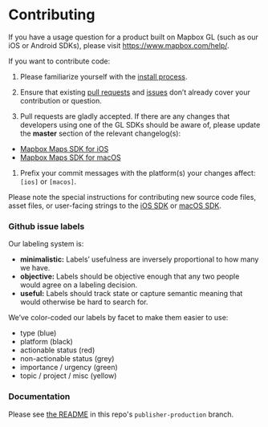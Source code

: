 # Contributing

If you have a usage question for a product built on Mapbox GL (such as our iOS or Android SDKs), please visit https://www.mapbox.com/help/.

If you want to contribute code:

1. Please familiarize yourself with the [install process](INSTALL.md).

1. Ensure that existing [pull requests](https://github.com/mapbox/mapbox-gl-native-ios/pulls) and [issues](https://github.com/mapbox/mapbox-gl-native-ios/issues) don’t already cover your contribution or question.

1. Pull requests are gladly accepted. If there are any changes that developers using one of the GL SDKs should be aware of, please update the **master** section of the relevant changelog(s):
  * [Mapbox Maps SDK for iOS](platform/ios/CHANGELOG.md)
  * [Mapbox Maps SDK for macOS](platform/macos/CHANGELOG.md)

1. Prefix your commit messages with the platform(s) your changes affect: `[ios]` or `[macos]`.

Please note the special instructions for contributing new source code files, asset files, or user-facing strings to the [iOS SDK](platform/ios/DEVELOPING.md#contributing) or [macOS SDK](platform/macos/DEVELOPING.md#contributing).

### Github issue labels

Our labeling system is:

 * **minimalistic:** Labels’ usefulness are inversely proportional to how many we have.
 * **objective:** Labels should be objective enough that any two people would agree on a labeling decision.
 * **useful:** Labels should track state or capture semantic meaning that would otherwise be hard to search for.

We’ve color-coded our labels by facet to make them easier to use:

 * type (blue)
 * platform (black)
 * actionable status (red)
 * non-actionable status (grey)
 * importance / urgency (green)
 * topic / project / misc (yellow)
 
 ### Documentation
 
 Please see [the README](https://github.com/mapbox/mapbox-gl-native-ios/tree/publisher-production#generated-documentation) in this repo's `publisher-production` branch.
